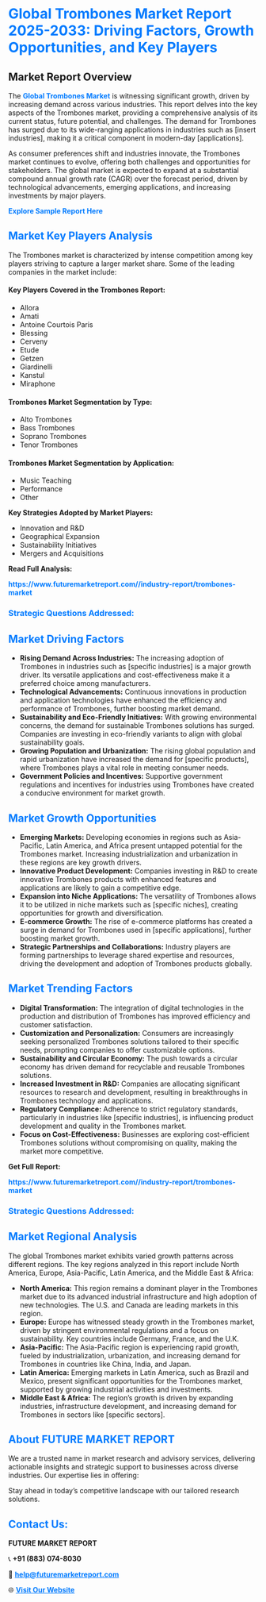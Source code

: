 <h1 style="color: #007BFF;">Global Trombones Market Report 2025-2033: Driving Factors, Growth Opportunities, and Key Players</h1>

<section id="overview">
<h2>Market Report Overview</h2>
<p>The <a href="https://www.futuremarketreport.com//industry-report/trombones-market" style="color: #007BFF; text-decoration: none;"><strong>Global Trombones Market</strong></a> is witnessing significant growth, driven by increasing demand across various industries. This report delves into the key aspects of the Trombones market, providing a comprehensive analysis of its current status, future potential, and challenges. The demand for Trombones has surged due to its wide-ranging applications in industries such as [insert industries], making it a critical component in modern-day [applications].</p>
<p>As consumer preferences shift and industries innovate, the Trombones market continues to evolve, offering both challenges and opportunities for stakeholders. The global market is expected to expand at a substantial compound annual growth rate (CAGR) over the forecast period, driven by technological advancements, emerging applications, and increasing investments by major players.</p>
</section>

<section id="overview">
<p><a href="https://www.futuremarketreport.com//request-sample/reportId=49847" style="color: #007BFF; text-decoration: none;"><strong>Explore Sample Report Here</strong></a></p>
</section>

<section id="key-players">
<h2 style="color: #007BFF;">Market Key Players Analysis</h2>
<p>The Trombones market is characterized by intense competition among key players striving to capture a larger market share. Some of the leading companies in the market include:</p>
<h4>Key Players Covered in the Trombones Report:</h4>
<ul><li>Allora</li><li>Amati</li><li>Antoine Courtois Paris</li><li>Blessing</li><li>Cerveny</li><li>Etude</li><li>Getzen</li><li>Giardinelli</li><li>Kanstul</li><li>Miraphone</li></ul>
<h4>Trombones Market Segmentation by Type:</h4>
<ul><li>Alto Trombones</li><li>Bass Trombones</li><li>Soprano Trombones</li><li>Tenor Trombones</li></ul>

<h4>Trombones Market Segmentation by Application:</h4>
<ul><li>Music Teaching</li><li>Performance</li><li>Other</li></ul>
<p><strong>Key Strategies Adopted by Market Players:</strong></p>
<ul>
<li>Innovation and R&D</li>
<li>Geographical Expansion</li>
<li>Sustainability Initiatives</li>
<li>Mergers and Acquisitions</li>
</ul>
</section>

<section>
<p><strong>Read Full Analysis: </strong></p><a href="https://www.futuremarketreport.com//industry-report/trombones-market" style="color: #007BFF; text-decoration: none;"><strong>https://www.futuremarketreport.com//industry-report/trombones-market</strong></a>
<h3 style="color: #007BFF;">Strategic Questions Addressed:</h3>
</section>

<section id="driving-factors">
<h2 style="color: #007BFF;">Market Driving Factors</h2>
<ul>
<li><strong>Rising Demand Across Industries:</strong> The increasing adoption of Trombones in industries such as [specific industries] is a major growth driver. Its versatile applications and cost-effectiveness make it a preferred choice among manufacturers.</li>
<li><strong>Technological Advancements:</strong> Continuous innovations in production and application technologies have enhanced the efficiency and performance of Trombones, further boosting market demand.</li>
<li><strong>Sustainability and Eco-Friendly Initiatives:</strong> With growing environmental concerns, the demand for sustainable Trombones solutions has surged. Companies are investing in eco-friendly variants to align with global sustainability goals.</li>
<li><strong>Growing Population and Urbanization:</strong> The rising global population and rapid urbanization have increased the demand for [specific products], where Trombones plays a vital role in meeting consumer needs.</li>
<li><strong>Government Policies and Incentives:</strong> Supportive government regulations and incentives for industries using Trombones have created a conducive environment for market growth.</li>
</ul>
</section>

<section id="growth-opportunities">
<h2 style="color: #007BFF;">Market Growth Opportunities</h2>
<ul>
<li><strong>Emerging Markets:</strong> Developing economies in regions such as Asia-Pacific, Latin America, and Africa present untapped potential for the Trombones market. Increasing industrialization and urbanization in these regions are key growth drivers.</li>
<li><strong>Innovative Product Development:</strong> Companies investing in R&D to create innovative Trombones products with enhanced features and applications are likely to gain a competitive edge.</li>
<li><strong>Expansion into Niche Applications:</strong> The versatility of Trombones allows it to be utilized in niche markets such as [specific niches], creating opportunities for growth and diversification.</li>
<li><strong>E-commerce Growth:</strong> The rise of e-commerce platforms has created a surge in demand for Trombones used in [specific applications], further boosting market growth.</li>
<li><strong>Strategic Partnerships and Collaborations:</strong> Industry players are forming partnerships to leverage shared expertise and resources, driving the development and adoption of Trombones products globally.</li>
</ul>
</section>

<section id="trending-factors">
<h2 style="color: #007BFF;">Market Trending Factors</h2>
<ul>
<li><strong>Digital Transformation:</strong> The integration of digital technologies in the production and distribution of Trombones has improved efficiency and customer satisfaction.</li>
<li><strong>Customization and Personalization:</strong> Consumers are increasingly seeking personalized Trombones solutions tailored to their specific needs, prompting companies to offer customizable options.</li>
<li><strong>Sustainability and Circular Economy:</strong> The push towards a circular economy has driven demand for recyclable and reusable Trombones solutions.</li>
<li><strong>Increased Investment in R&D:</strong> Companies are allocating significant resources to research and development, resulting in breakthroughs in Trombones technology and applications.</li>
<li><strong>Regulatory Compliance:</strong> Adherence to strict regulatory standards, particularly in industries like [specific industries], is influencing product development and quality in the Trombones market.</li>
<li><strong>Focus on Cost-Effectiveness:</strong> Businesses are exploring cost-efficient Trombones solutions without compromising on quality, making the market more competitive.</li>
</ul>
</section>

<section>
<p><strong>Get Full Report: </strong></p><a href="https://www.futuremarketreport.com//industry-report/trombones-market" style="color: #007BFF; text-decoration: none;"><strong>https://www.futuremarketreport.com//industry-report/trombones-market</strong></a>
<h3 style="color: #007BFF;">Strategic Questions Addressed:</h3>
</section>


<section id="regional-analysis">
<h2 style="color: #007BFF;">Market Regional Analysis</h2>
<p>The global Trombones market exhibits varied growth patterns across different regions. The key regions analyzed in this report include North America, Europe, Asia-Pacific, Latin America, and the Middle East & Africa:</p>
<ul>
<li><strong>North America:</strong> This region remains a dominant player in the Trombones market due to its advanced industrial infrastructure and high adoption of new technologies. The U.S. and Canada are leading markets in this region.</li>
<li><strong>Europe:</strong> Europe has witnessed steady growth in the Trombones market, driven by stringent environmental regulations and a focus on sustainability. Key countries include Germany, France, and the U.K.</li>
<li><strong>Asia-Pacific:</strong> The Asia-Pacific region is experiencing rapid growth, fueled by industrialization, urbanization, and increasing demand for Trombones in countries like China, India, and Japan.</li>
<li><strong>Latin America:</strong> Emerging markets in Latin America, such as Brazil and Mexico, present significant opportunities for the Trombones market, supported by growing industrial activities and investments.</li>
<li><strong>Middle East & Africa:</strong> The region’s growth is driven by expanding industries, infrastructure development, and increasing demand for Trombones in sectors like [specific sectors].</li>
</ul>
</section>

<footer>
<h2 style="color: #007BFF;">About FUTURE MARKET REPORT</h2>
<p>We are a trusted name in market research and advisory services, delivering actionable insights and strategic support to businesses across diverse industries. Our expertise lies in offering:</p>

<p>Stay ahead in today’s competitive landscape with our tailored research solutions.</p>

<h2 style="color: #007BFF;">Contact Us:</h2>
<p><strong>FUTURE MARKET REPORT</strong></p>
<p>📞 <strong>+91 (883) 074-8030</strong></p>
<p>📧 <strong><a href="mailto:help@futuremarketreport.com" style="color: #007BFF;">help@futuremarketreport.com</a></strong></p>
<p>🌐 <strong><a href="https://www.futuremarketreport.com/" style="color: #007BFF;">Visit Our Website</a></strong></p>
</footer>